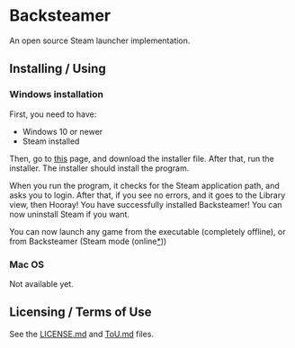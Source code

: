 # Backsteamer
An open source Steam launcher implementation.

## Installing / Using

### Windows installation
First, you need to have:
 - Windows 10 or newer
 - Steam installed

Then, go to [this](https://github.com/Hassunaama/backsteamer/releases/latest) page, and download the installer file.
After that, run the installer. The installer should install the program.

When you run the program, it checks for the Steam application path, and asks you to login.
After that, if you see no errors, and it goes to the Library view, then Hooray!
You have successfully installed Backsteamer! You can now uninstall Steam if you want.

You can now launch any game from the executable (completely offline), or from Backsteamer (Steam mode (online[*](online.md)))

### Mac OS
Not available yet.

## Licensing / Terms of Use
See the [LICENSE.md](LICENSE.md) and [ToU.md](ToU.md) files.
